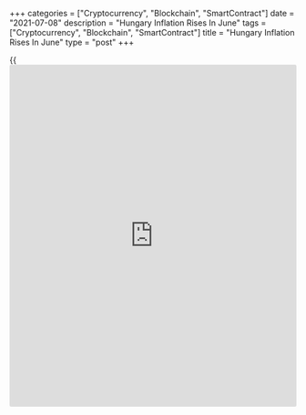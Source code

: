 +++
categories = ["Cryptocurrency", "Blockchain", "SmartContract"]
date = "2021-07-08"
description = "Hungary Inflation Rises In June"
tags = ["Cryptocurrency", "Blockchain", "SmartContract"]
title = "Hungary Inflation Rises In June"
type = "post"
+++

{{<iframe id="large-banner" src="https://www.bounty.group/#slide=1.0" width="100%" height="600" scrolling="no" style="border: 0px solid rgb(216, 221, 230); border-radius: 3px;">}}

Hungary's consumer prices increased in June, data from the Hungarian
Central Statistical Office showed on Thursday.

Consumer prices grew 5.3 percent year-on-year in June, following a 5.1
percent increase in May. The rate was expected to rise to 4.9 percent.

Food prices advanced 3.2 percent and alcoholic beverages and tobacco
prices climbed 12.2 percent. Consumer durables and services increased by
3.7 percent and 3.8 percent, respectively.

On a monthly basis, consumer prices rose 0.6 percent in June, following
a 0.5 percent increase in the previous month.

Core inflation was 3.8 percent in June, while economists had expected a
rate of 3.6 percent.

The EU measure of harmonized index of consumer prices, or HICP rose 5.3
percent annually in June and rose 0.6 percent from a month ago.

For comments and feedback [contact](https://www.playgroundfx.com/contact/): editorial@rtt[news](https://www.letsplayfx.com/blog/forex-news-website/).com

[Economic News][1]

 **What parts of the world are seeing the best (and worst) economic
performances lately? Click[here][2] to check out our [Econ Scorecard][2]
and find out! See up-to-the-moment [ranking](https://www.playgroundfx.com/blog/crypto-exchange-ranking/)s for the best and worst
performers in [GDP][2], [unemployment rate][3], [inflation][4] and much
more.**

   1. www.rtt[news](https://www.letsplayfx.com/blog/forex-news-website/).com/Content/EconomicNews.aspx
   2. www.rtt[news](https://www.letsplayfx.com/blog/forex-news-website/).com/economic-scorecard/world-rank/GDP/highest-performance.aspx
   3. www.rtt[news](https://www.letsplayfx.com/blog/forex-news-website/).com/economic-scorecard/world-rank/unemployment-rate/lowest-performance.aspx
   4. www.rtt[news](https://www.letsplayfx.com/blog/forex-news-website/).com/economic-scorecard/world-rank/CPI/highest-performance.aspx